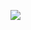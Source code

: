 [![](http://img.youtube.com/vi/bocWG96fpUc/0.jpg)](https://www.youtube.com/watch?v=bocWG96fpUc&list=PLb6UbFXBdbCrvdXVgY_3jp5swtvW24fYv&index=1)
